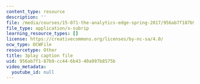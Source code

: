 ```yaml
---
content_type: resource
description: ''
file: /media/courses/15-071-the-analytics-edge-spring-2017/956ab7f187b9cc446b4340a997b8575b_wT3Y2K-fxXw.srt
file_type: application/x-subrip
learning_resource_types: []
license: https://creativecommons.org/licenses/by-nc-sa/4.0/
ocw_type: OCWFile
resourcetype: Other
title: 3play caption file
uid: 956ab7f1-87b9-cc44-6b43-40a997b8575b
video_metadata:
  youtube_id: null
---
```

